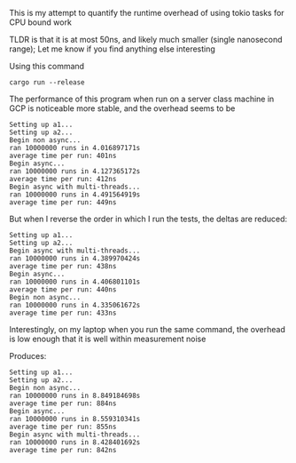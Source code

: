 This is my attempt to quantify the runtime overhead of using tokio tasks for CPU bound work

TLDR is that it is at most 50ns, and likely much smaller (single nanosecond range); Let me know if you find anything else interesting

Using this command
```shell
cargo run --release
```

The performance of this program when run on a server class machine in GCP is noticeable more stable, and the overhead seems to be

```
Setting up a1...
Setting up a2...
Begin non async...
ran 10000000 runs in 4.016897171s
average time per run: 401ns
Begin async...
ran 10000000 runs in 4.127365172s
average time per run: 412ns
Begin async with multi-threads...
ran 10000000 runs in 4.491564919s
average time per run: 449ns
```

But when I reverse the order in which I run the tests, the deltas are reduced:


```
Setting up a1...
Setting up a2...
Begin async with multi-threads...
ran 10000000 runs in 4.389970424s
average time per run: 438ns
Begin async...
ran 10000000 runs in 4.406801101s
average time per run: 440ns
Begin non async...
ran 10000000 runs in 4.335061672s
average time per run: 433ns
```


Interestingly, on my laptop when you run the same command, the overhead is low enough that it is well within measurement noise


Produces:
```
Setting up a1...
Setting up a2...
Begin non async...
ran 10000000 runs in 8.849184698s
average time per run: 884ns
Begin async...
ran 10000000 runs in 8.559310341s
average time per run: 855ns
Begin async with multi-threads...
ran 10000000 runs in 8.428401692s
average time per run: 842ns
```
